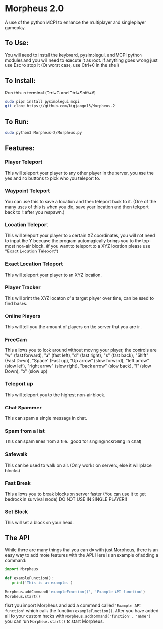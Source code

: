 # Morpheus 2.0
A use of the python MCPI to enhance the multiplayer and singleplayer gameplay.
## To Use:
You will need to install the keyboard, pysimplegui, and MCPI python modules and you will need to execute it as root. if anything goes wrong just use Esc to stop it (Or worst case, use Ctrl+C in the shell)
## To Install:
Run this in terminal (Ctrl+C and Ctrl+Shift+V)
```bash
sudo pip3 install pysimplegui mcpi
git clone https://github.com/bigjango13/Morpheus-2
```
## To Run:
```bash
sudo python3 Morpheus-2/Morpheus.py
```
## Features:
### Player Teleport
This will teleport your player to any other player in the server, you use the yes and no buttons to pick who you teleport to.
### Waypoint Teleport
You can use this to save a location and then teleport back to it. (One of the many uses of this is when you die, save your location and then teleport back to it after you respawn.)
### Location Teleport
This will teleport your player to a certain XZ coordinates, you will not need to input the Y becuase the program automagically brings you to the top-most non-air block. (if you want to teleport to a XYZ location please use "Exact Location Teleport")
### Exact Location Teleport
This will teleport your player to an XYZ location.
### Player Tracker
This will print the XYZ locaton of a target player over time, can be used to find bases.
### Online Players
This will tell you the amount of players on the server that you are in.
### FreeCam
This allows you to look around without moving your player, the controls are "w" (fast forward), "a" (fast left), "d" (fast right), "s" (fast back), "Shift" (Fast Down), "Space" (Fast up), "Up arrow" (slow forward), "left arrow" (slow left), "right arrow" (slow right), "back arrow" (slow back), "l" (slow Down), "o" (slow up)
### Teleport up
This will teleport you to the highest non-air block.
### Chat Spammer
This can spam a single message in chat.
### Spam from a list
This can spam lines from a file. (good for singing/rickrolling in chat)
### Safewalk
This can be used to walk on air. (Only works on servers, else it will place blocks)
### Fast Break
This allows you to break blocks on server faster (You can use it to get bedrock in survival mode) DO NOT USE IN SINGLE PLAYER!!
### Set Block
This will set a block on your head.
## The API
While there are many things that you can do with just Morpheus, there is an easy way to add more features with the API.
Here is an example of adding a command:
```python
import Morpheus

def exampleFunction():
   print('This is an example.')

Morpheus.addCommand('exampleFunction()', 'Example API function')
Morpheus.start()
```
fisrt you import Morpheus and add a command called `"Example API function"` which calls the function `exampleFunction()`.
After you have added all fo your custom hacks with `Morpheus.addCommand('function', 'name')` you can run `Morpheus.start()` to start Morpheus.
